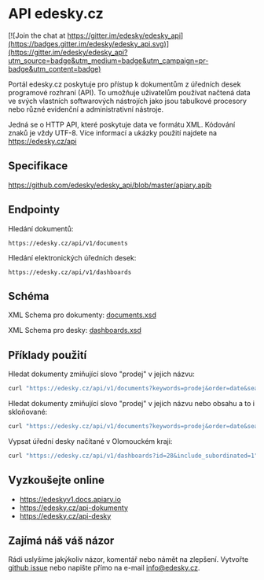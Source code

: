 # API edesky.cz

[![Join the chat at https://gitter.im/edesky/edesky_api](https://badges.gitter.im/edesky/edesky_api.svg)](https://gitter.im/edesky/edesky_api?utm_source=badge&utm_medium=badge&utm_campaign=pr-badge&utm_content=badge)

Portál edesky.cz poskytuje pro přístup k dokumentům z úředních desek programové rozhraní (API). To umožňuje uživatelům používat načtená data ve svých vlastních softwarových nástrojích jako jsou tabulkové procesory nebo různé evidenční a administrativní nástroje.

Jedná se o HTTP API, které poskytuje data ve formátu XML. Kódování znaků je vždy UTF-8. Více informací a ukázky použití najdete na https://edesky.cz/api

## Specifikace

https://github.com/edesky/edesky_api/blob/master/apiary.apib

## Endpointy

Hledání dokumentů:

```
https://edesky.cz/api/v1/documents
```

Hledání elektronických úředních desek:

```
https://edesky.cz/api/v1/dashboards
```
## Schéma

XML Schema pro dokumenty: [documents.xsd](https://github.com/edesky/edesky_api/blob/master/documents.xsd)

XML Schema pro desky: [dashboards.xsd](https://github.com/edesky/edesky_api/blob/master/dashboards.xsd)

## Příklady použití

Hledat dokumenty zmiňující slovo "prodej" v jejich názvu:

```bash
curl "https://edesky.cz/api/v1/documents?keywords=prodej&order=date&search_with=sql"
```

Hledat dokumenty zmiňující slovo "prodej" v jejich názvu nebo obsahu a to i skloňované:

```bash
curl "https://edesky.cz/api/v1/documents?keywords=prodej&order=date&search_with=es"
```

Vypsat úřední desky načítané v Olomouckém kraji:

```bash
curl "https://edesky.cz/api/v1/dashboards?id=28&include_subordinated=1"
```

## Vyzkoušejte online

 * https://edeskyv1.docs.apiary.io
 * https://edesky.cz/api-dokumenty
 * https://edesky.cz/api-desky

## Zajímá náš váš názor

Rádi uslyšíme jakýkoliv názor, komentář nebo námět na zlepšení. Vytvořte [github issue](https://github.com/edesky/edesky_api/issues) nebo napište přímo na e-mail info@edesky.cz.
